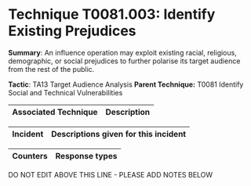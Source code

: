 # Technique T0081.003: Identify Existing Prejudices

**Summary**: An influence operation may exploit existing racial, religious, demographic, or social prejudices to further polarise its target audience from the rest of the public.

**Tactic**: TA13 Target Audience Analysis            **Parent Technique:** T0081 Identify Social and Technical Vulnerabilities


| Associated Technique | Description |
| --------- | ------------------------- |



| Incident | Descriptions given for this incident |
| -------- | -------------------- |



| Counters | Response types |
| -------- | -------------- |


DO NOT EDIT ABOVE THIS LINE - PLEASE ADD NOTES BELOW